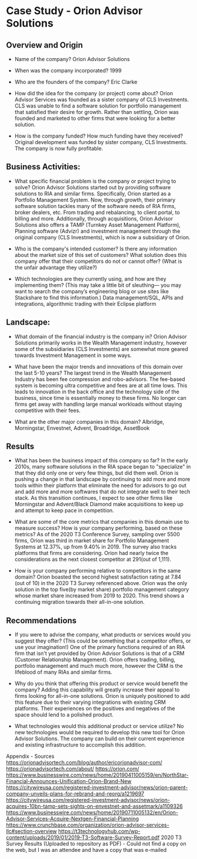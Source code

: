 # Case Study - Orion Advisor Solutions

## Overview and Origin

* Name of the company?
Orion Advisor Solutions

* When was the company incorporated?
1999

* Who are the founders of the company?
Eric Clarke

* How did the idea for the company (or project) come about?
Orion Advisor Services was founded as a sister company of CLS Investments. CLS was unable to find a software solution for portfolio management that satisfied their desire for growth. Rather than settling, Orion was founded and marketed to other firms that were looking for a better solution. 

* How is the company funded? How much funding have they received?
Original development was funded by sister company, CLS Investments. The company is now fully profitable.

## Business Activities:

* What specific financial problem is the company or project trying to solve?
Orion Advisor Solutions started out by providing software solutions to RIA and similar firms. Specifically, Orion started as a Portfolio Management System. Now, through growth, their primary software solution tackles many of the software needs of RIA firms, broker dealers, etc. From trading and rebalancing, to client portal, to billing and more. 
Additionally, through acquisitions, Orion Advisor Solutions also offers a TAMP (Turnkey Asset Management Platform), Planning software (Advizr) and investment management through the original company (CLS Investments), which is now a subsidiary of Orion.   

* Who is the company's intended customer?  Is there any information about the market size of this set of customers?
What solution does this company offer that their competitors do not or cannot offer? (What is the unfair advantage they utilize?)

* Which technologies are they currently using, and how are they implementing them? (This may take a little bit of sleuthing–– you may want to search the company’s engineering blog or use sites like Stackshare to find this information.)
Data management/SQL, APIs and integrations, algorithmic trading with their Eclipse platform 

## Landscape:

* What domain of the financial industry is the company in?
Orion Advisor Solutions primarily works in the Wealth Management industry, however some of the subsidiaries (CLS Investments) are somewhat more geared towards Investment Management in some ways. 

* What have been the major trends and innovations of this domain over the last 5-10 years?
The largest trend in the Wealth Management Industry has been fee compression and robo-advisors. The fee-based system is becoming ultra competitive and fees are at all time lows. This leads to innovation in the back office and the technology side of the business, since time is essentially money to these firms. No longer can firms get away with handling large manual workloads without staying competitive with their fees. 

* What are the other major companies in this domain?
Albridge, Morningstar, Envestnet, Advent, Broadridge, AssetBook

## Results

* What has been the business impact of this company so far?
In the early 2010s, many software solutions in the RIA space began to "specialize" in that they did only one or very few things, but did them well. Orion is pushing a change in that landscape by continuing to add more and more tools within their platform that eliminate the need for advisors to go out and add more and more softwares that do not integrate well to their tech stack. 
As this transition continues, I expect to see other firms like Morningstar and Advent/Black Diamond make acquisitions to keep up and attempt to keep pace in competition. 

* What are some of the core metrics that companies in this domain use to measure success? How is your company performing, based on these metrics?
As of the 2020 T3 Conference Survey, sampling over 5500 firms, Orion was third in market share for Portfolio Management Systems at 12.37%, up from 9.40% in 2019. The survey also tracks platforms that firms are considering. Orion had nearly twice the considerations as the next closest competitor at 291(out of 1,111).

* How is your company performing relative to competitors in the same domain?
Orion boasted the second highest satisfaction rating at 7.84 (out of 10) in the 2020 T3 Survey referenced above. Orion was the only solution in the top five(by market share) portfolio management category whose market share increased from 2019 to 2020. This trend shows a continuing migration towards their all-in-one solution. 

## Recommendations

* If you were to advise the company, what products or services would you suggest they offer? (This could be something that a competitor offers, or use your imagination!)
One of the primary functions required of an RIA firm that isn't yet provided by Orion Advisor Solutions is that of a CRM (Customer Relationship Management). Orion offers trading, billing, portfolio management and much much more, however the CRM is the lifeblood of many RIAs and similar firms. 

* Why do you think that offering this product or service would benefit the company?
Adding this capability will greatly increase their appeal to firms looking for all-in-one solutions. Orion is uniquely positioned to add this feature due to their varying integrations with existing CRM platforms. Their experiences on the positives and negatives of the space should lend to a polished product. 

* What technologies would this additional product or service utilize?
No new technologies would be required to develop this new tool for Orion Advisor Solutions. The company can build on their current experience and existing infrastructure to accomplish this addition. 


Appendix - Sources
https://orionadvisortech.com/blog/author/ericorionadvisor-com/
https://orionadvisortech.com/about/
https://orion.com/
https://www.businesswire.com/news/home/20190411005159/en/NorthStar-Financial-Announces-Unification-Orion-Brand-New
https://citywireusa.com/registered-investment-advisor/news/orion-parent-company-unveils-plans-for-rebrand-and-reorg/a1219697
https://citywireusa.com/registered-investment-advisor/news/orion-acquires-10bn-tamp-sets-sights-on-envestnet-and-assetmark/a1109326
https://www.businesswire.com/news/home/20190711005132/en/Orion-Advisor-Services-Acquire-Nextgen-Financial-Planning
https://www.crunchbase.com/organization/orion-advisor-services-llc#section-overview
https://t3technologyhub.com/wp-content/uploads/2019/01/2019-T3-Software-Survey-Report.pdf
2020 T3 Survey Results (Uploaded to repository as PDF) - Could not find a copy on the web, but I was an attendee and have a copy that was e-mailed
